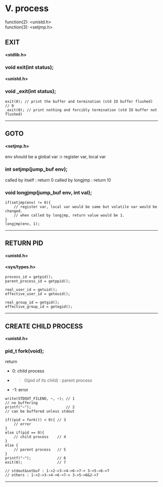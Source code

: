 # Ⅴ. process

function(2): <unistd.h><br/>
function(3): <setjmp.h>

## EXIT

#### <stdlib.h>

### void exit(int status); 

#### <unistd.h>

### void _exit(int status); 

``` 
exit(0); // print the buffer and termination (std IO buffer flushed) 
// 0 
_exit(0); // print nothing and forcibly termination (std IO buffer not flushed) 
```

<hr/>

## GOTO

#### <setjmp.h>

env should be a global var ⊃ register var, local var

### int setjmp(jump_buf env); 

called by itself : return 0
called by longjmp : return !0

### void longjmp(jump_buf env, int val); 

``` 
if(setjmp(env) != 0){
    // register var, local var would be same but volatile var would be changed.
    // when called by longjmp, return value would be 1.
}
longjmp(env, 1);
```

<hr/>

## RETURN PID

#### <unistd.h>

#### <sys/types.h>

``` 
process_id = getpid();
parent_process_id = getppid();
```

``` 
real_user_id = getuid();
effective_user_id = geteuid(); 
```

``` 
real_group_id = getgid();
effective_group_id = getegid(); 
```

<hr/>

## CREATE CHILD PROCESS

#### <unistd.h>

### pid_t fork(void); 

return

* 0: child process
* >0(pid of its child) : parent process
* -1: error

``` 
write(STDOUT_FILENO, ~, ~); // 1
// no buffering
printf("~");                // 2
// can be buffered unless stdout

if((pid = fork()) < 0){ // 3
    // error            
}
else if(pid == 0){      
    // child process    // 4
}
else {
    // parent process   // 5
}
printf("~");            // 6
exit(0);                // 7

// stdout&setbuf : 1->2->3->4->6->7-> 3->5->6->7
// others : 1->2->3->4->6->7-> 3->5->6&2->7
```

<hr/>
